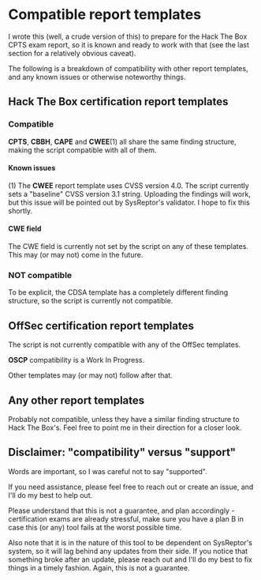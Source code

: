 # Compatible report templates
I wrote this (well, a crude version of this) to prepare for the Hack The Box CPTS exam report, so it is known and ready to work with that (see the last section for a relatively obvious caveat).

The following is a breakdown of compatibility with other report templates, and any known issues or otherwise noteworthy things.

## Hack The Box certification report templates

### Compatible
**CPTS**, **CBBH**, **CAPE** and **CWEE**(1) all share the same finding structure, making the script compatible with all of them.

#### Known issues
(1) The **CWEE** report template uses CVSS version 4.0. The script currently sets a "baseline" CVSS version 3.1 string. Uploading the findings will work, but this issue will be pointed out by SysReptor's validator. I hope to fix this shortly.

#### CWE field
The CWE field is currently not set by the script on any of these templates. This may (or may not) come in the future.

### NOT compatible
To be explicit, the CDSA template has a completely different finding structure, so the script is currently not compatible.

## OffSec certification report templates
The script is not currently compatible with any of the OffSec templates.

**OSCP** compatibility is a Work In Progress.

Other templates may (or may not) follow after that.

## Any other report templates
Probably not compatible, unless they have a similar finding structure to Hack The Box's. Feel free to point me in their direction for a closer look.

## Disclaimer: "compatibility" versus "support"
Words are important, so I was careful not to say "supported".

If you need assistance, please feel free to reach out or create an issue, and I'll do my best to help out.

Please understand that this is not a guarantee, and plan accordingly - certification exams are already stressful, make sure you have a plan B in case this (or any) tool fails at the worst possible time.

Also note that it is in the nature of this tool to be dependent on SysReptor's system, so it will lag behind any updates from their side. If you notice that something broke after an update, please reach out and I'll do my best to fix things in a timely fashion. Again, this is not a guarantee.
